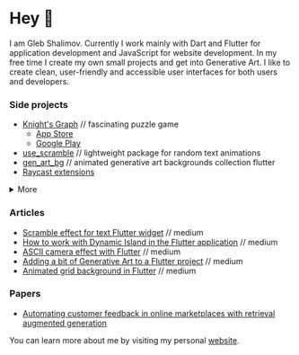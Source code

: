 # Hey 👋

I am Gleb Shalimov. Currently I work mainly with Dart and Flutter for application development and JavaScript for website development. In my free time I create my own small projects and get into Generative Art. I like to create clean, user-friendly and accessible user interfaces for both users and developers.

### Side projects

- [Knight's Graph](https://knightsgraph.vercel.app) // fascinating puzzle game
  - [App Store](https://apps.apple.com/us/app/knights-graph/id6737812039)
  - [Google Play](https://play.google.com/store/apps/details?id=com.khlebobul.knights_graph)
- [use_scramble](https://pub.dev/packages/use_scramble) // lightweight package for random text animations
- [gen_art_bg](https://pub.dev/packages/gen_art_bg) // animated generative art backgrounds collection flutter
- [Raycast extensions](https://www.raycast.com/khlebobul)

<details>
  <summary>More</summary>

  - [Square Ribbon](https://www.figma.com/community/plugin/1441862652881971511/square-ribbon) // figma plugin
  - [Figure 8](https://khlebobul26.gumroad.com/l/figure8) // companion for maintaining eye health
  - [Wave Logo Generator](https://wave-logo.vercel.app/) // logo buddy
  
</details>

### Articles

- [Scramble effect for text Flutter widget](https://medium.com/@khlebobul/scramble-effect-for-text-flutter-widget-d92df44dd7a8) // medium
- [How to work with Dynamic Island in the Flutter application](https://medium.com/@khlebobul/how-to-work-with-dynamic-island-in-the-flutter-application-89851b0d9887) // medium
- [ASCII camera effect with Flutter](https://medium.com/@khlebobul/ascii-camera-effect-with-flutter-5433029f4387) // medium
- [Adding a bit of Generative Art to a Flutter project](https://medium.com/@khlebobul/adding-a-bit-of-generative-art-to-a-flutter-project-13b22dd4f274) // medium
- [Animated grid background in Flutter](https://medium.com/@khlebobul/animated-grid-background-in-flutter-fda98db76bdb) // medium

### Papers
- [Automating customer feedback in online marketplaces with retrieval augmented generation](https://www.researchgate.net/publication/388390529_Automating_customer_feedback_in_online_marketplaces_with_retrieval_augmented_generation)

You can learn more about me by visiting my personal [website](https://khlebobul.github.io).
